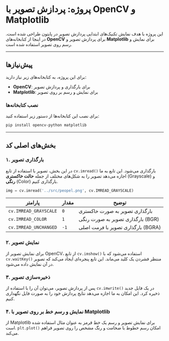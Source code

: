 # پروژه: پردازش تصویر با OpenCV و Matplotlib

این پروژه با هدف نمایش تکنیک‌های ابتدایی پردازش تصویر در پایتون طراحی شده است. در اینجا از کتابخانه‌های **OpenCV** برای پردازش تصویر و **Matplotlib** برای نمایش و رسم روی تصویر استفاده شده است.

---

## پیش‌نیازها

برای این پروژه، به کتابخانه‌های زیر نیاز دارید:
- **OpenCV**: برای بارگذاری و پردازش تصویر
- **Matplotlib**: برای نمایش و رسم بر روی تصویر

### نصب کتابخانه‌ها
برای نصب این کتابخانه‌ها از دستور زیر استفاده کنید:

```bash
pip install opencv-python matplotlib
```

---

## بخش‌های اصلی کد

### ۱. بارگذاری تصویر
در این بخش، تصویر با استفاده از تابع `cv.imread()` بارگذاری می‌شود. این تابع به ما اجازه می‌دهد تصویر را به شکل‌های مختلف از جمله **حالت خاکستری** (Grayscale) و **رنگی** (Color) بارگذاری کنیم.

```python
img = cv.imread('../src/peopel.png', cv.IMREAD_GRAYSCALE)
```

| پارامتر | مقدار | توضیح |
| --- | --- | --- |
| `cv.IMREAD_GRAYSCALE` | `0` | بارگذاری تصویر به صورت خاکستری |
| `cv.IMREAD_COLOR` | `1` | بارگذاری تصویر به صورت رنگی (BGR) |
| `cv.IMREAD_UNCHANGED` | `-1` | بارگذاری تصویر با فرمت اصلی (BGRA) |

### ۲. نمایش تصویر
برای نمایش تصویر از OpenCV، از تابع `cv.imshow()` استفاده می‌شود که با `cv.waitKey()` منتظر فشردن یک کلید می‌ماند. این تابع پنجره‌ای ایجاد می‌کند که تصویر در آن نمایش داده می‌شود.

### ۳. ذخیره‌سازی تصویر
پس از پردازش تصویر، می‌توان آن را با استفاده از `cv.imwrite()` در یک فایل جدید ذخیره کرد. این امکان به ما اجازه می‌دهد نتایج پردازش خود را به صورت فایل نگهداری کنیم.

### ۴. نمایش و رسم خط بر روی تصویر با Matplotlib
از Matplotlib برای نمایش تصویر و رسم یک خط قرمز به عنوان مثال استفاده شده است. `plt.plot()` امکان رسم خطوط با ضخامت و رنگ مشخص را روی تصویر فراهم می‌کند.
